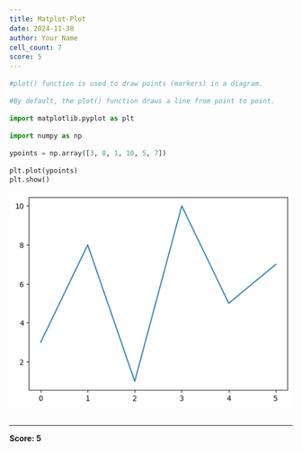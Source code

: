 ```yaml
---
title: Matplot-Plot
date: 2024-11-30
author: Your Name
cell_count: 7
score: 5
---
```


```python
#plot() function is used to draw points (markers) in a diagram.
```


```python
#By default, the plot() function draws a line from point to point.
```


```python
import matplotlib.pyplot as plt
```


```python
import numpy as np
```


```python
ypoints = np.array([3, 8, 1, 10, 5, 7])
```


```python
plt.plot(ypoints)
plt.show()
```


    
![png](matplot-plot_files/matplot-plot_5_0.png)
    



```python

```


---
**Score: 5**
